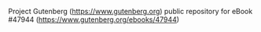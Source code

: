 Project Gutenberg (https://www.gutenberg.org) public repository for eBook #47944 (https://www.gutenberg.org/ebooks/47944)
